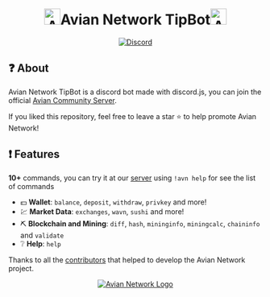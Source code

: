 <h1 align="center"><a href="https://avn.network/"><img alt="Avian Network Logo" src="https://explorer-us.avn.network/images/raven_256x256x32.png" height="32"></a>Avian Network TipBot<a href="https://avn.network/"><img alt="Avian Network Logo" src="https://explorer-us.avn.network/images/raven_256x256x32.png" height="32"></a></h1>
<p align ="center">
    <a href="https://discord.gg/xZd8xwVhVS">
        <img alt="Discord" src="https://img.shields.io/discord/904209882947932160.svg?label=&logo=discord&style=for-the-badge&logoColor=ffffff&color=7389D8&labelColor=6A7EC2"/>
    </a>
</p>

## ❓ About

Avian Network TipBot is a discord bot made with discord.js, you can join the official [Avian Community Server](https://discord.gg/xZd8xwVhVS).

If you liked this repository, feel free to leave a star ⭐ to help promote Avian Network!

## ❗ Features

**10+** commands, you can try it at our [server](https://discord.gg/xZd8xwVhVS) using `!avn help` for see the list of commands

*   :dollar:  **Wallet**: `balance`, `deposit`, `withdraw`, `privkey` and more! 
*   :chart:  **Market Data**: `exchanges`, `wavn`, `sushi` and more!
*   :pick:  **Blockchain and Mining**: `diff`, `hash`, `mininginfo`, `miningcalc`, `chaininfo` and `validate ` 
*   ❔  **Help**: `help`

Thanks to all the [contributors](https://github.com/AvianNetwork/tipbot/graphs/contributors) that helped to develop the Avian Network project.

<div align="center" style="text-align:center;margin: 0 auto"><a href="https://avn.network/"><img alt="Avian Network Logo" src="https://explorer-us.avn.network/images/raven_256x256x32.png"></a></div>
